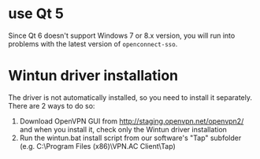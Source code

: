 # use Qt 5
Since Qt 6 doesn't support  Windows 7 or 8.x version, you will run into problems with the latest version of `openconnect-sso`.
# Wintun driver installation
The driver is not automatically installed, so you need to install it separately. There are 2 ways to do so:  

1. Download OpenVPN GUI from http://staging.openvpn.net/openvpn2/ and when you install it, check only the Wintun driver installation  
2. Run the wintun.bat install script from our software's "Tap" subfolder (e.g. C:\Program Files (x86)\VPN.AC Client\Tap)  
